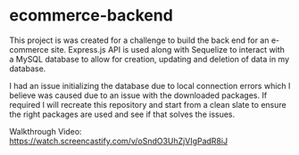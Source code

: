 # ecommerce-backend

This project is was created for a challenge to build the back end for an e-commerce site.
Express.js API is used along with Sequelize to interact with a MySQL database to allow for creation, updating and deletion of data in my database.

I had an issue initializing the database due to local connection errors which I believe was caused due to an issue with the downloaded packages. If required I will recreate this repository and start from a clean slate to ensure the right packages are used and see if that solves the issues.

Walkthrough Video: https://watch.screencastify.com/v/oSndO3UhZjVIgPadR8iJ
